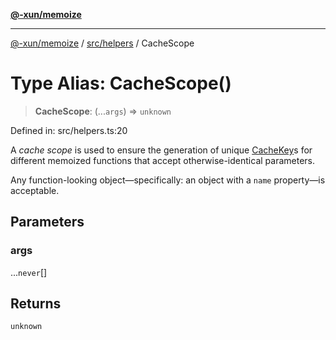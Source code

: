 [**@-xun/memoize**](../../../README.md)

***

[@-xun/memoize](../../../README.md) / [src/helpers](../README.md) / CacheScope

# Type Alias: CacheScope()

> **CacheScope**: (...`args`) => `unknown`

Defined in: src/helpers.ts:20

A _cache scope_ is used to ensure the generation of unique [CacheKey](CacheKey.md)s
for different memoized functions that accept otherwise-identical parameters.

Any function-looking object—specifically: an object with a `name` property—is
acceptable.

## Parameters

### args

...`never`[]

## Returns

`unknown`
